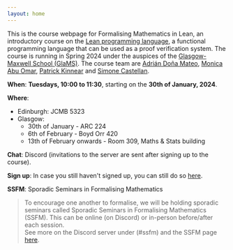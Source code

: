 ```yaml
---
layout: home
---
```


This is the course webpage for Formalising Mathematics in Lean, an introductory course on the [Lean programming language](https://leanprover-community.github.io/), a functional programming language that can be used as a proof verification system. The course is running in Spring 2024 under the auspices of the [Glasgow-Maxwell School (GlaMS)](https://www.glams.org/). The course team are [Adrián Doña Mateo](mailto:Adrian.Dona@ed.ac.uk), [Monica Abu Omar](mailto:m.abu-omar.1@research.gla.ac.uk), [Patrick Kinnear](mailto:P.Kinnear@ed.ac.uk) and [Simone Castellan](mailto:2585618c@student.gla.ac.uk).

**When**:
**Tuesdays, 10:00 to 11:30**, starting on the **30th of January, 2024**.

**Where**: 
- Edinburgh: JCMB 5323
- Glasgow:
    - 30th of January - ARC 224 <br>
    - 6th of February - Boyd Orr 420 <br>
    - 13th of February onwards - Room 309, Maths & Stats building

**Chat**: Discord (invitations to the server are sent after signing up to the course).

**Sign up**: In case you still haven't signed up, you can still do so [here](https://forms.gle/fEkeqaY4k9Y32SGG9).

**SSFM**: Sporadic Seminars in Formalising Mathematics <br/>
> To encourage one another to formalise, we will be holding sporadic seminars called Sporadic Seminars in Formalising Mathematics (SSFM). This can be online (on Discord) or in-person before/after each session. <br/>
> See more on the Discord server under (#ssfm) and the SSFM page [here](/ssfm).

